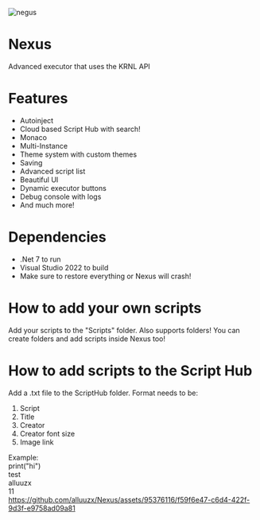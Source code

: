 ![negus](https://github.com/alluuzx/Nexus/assets/95376116/f59f6e47-c6d4-422f-9d3f-e9758ad09a81)

# Nexus
Advanced executor that uses the KRNL API

# Features
* Autoinject
* Cloud based Script Hub with search!
* Monaco
* Multi-Instance
* Theme system with custom themes
* Saving
* Advanced script list
* Beautiful UI
* Dynamic executor buttons
* Debug console with logs
* And much more!

# Dependencies
* .Net 7 to run
* Visual Studio 2022 to build
* Make sure to restore everything or Nexus will crash!

# How to add your own scripts
Add your scripts to the "Scripts" folder.
Also supports folders!
You can create folders and add scripts inside Nexus too!

# How to add scripts to the Script Hub
Add a .txt file to the ScriptHub folder. Format needs to be:
1. Script
2. Title
3. Creator
4. Creator font size
5. Image link

Example: <br />
print("hi") <br />
test <br />
alluuzx <br />
11 <br />
https://github.com/alluuzx/Nexus/assets/95376116/f59f6e47-c6d4-422f-9d3f-e9758ad09a81 <br />
